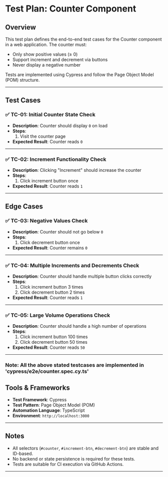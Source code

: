 # Test Plan: Counter Component

## Overview

This test plan defines the end-to-end test cases for the Counter component in a web application. The counter must:
- Only show positive values (≥ 0)
- Support increment and decrement via buttons
- Never display a negative number

Tests are implemented using Cypress and follow the Page Object Model (POM) structure.

---

## Test Cases

### ✅ TC-01: Initial Counter State Check

- **Description**: Counter should display `0` on load
- **Steps**:
    1. Visit the counter page
- **Expected Result**: Counter reads `0`

---

### ✅ TC-02: Increment Functionality Check

- **Description**: Clicking "Increment" should increase the counter
- **Steps**:
    1. Click increment button once
- **Expected Result**: Counter reads `1`

---

## Edge Cases

### ✅ TC-03: Negative Values Check

- **Description**: Counter should not go below `0`
- **Steps**:
    1. Click decrement button once
- **Expected Result**: Counter remains `0`

---

### ✅ TC-04: Multiple Increments and Decrements Check

- **Description**: Counter should handle multiple button clicks correctly
- **Steps**:
    1. Click increment button 3 times
    2. Click decrement button 2 times
- **Expected Result**: Counter reads `1`

---

### ✅ TC-05: Large Volume Operations Check

- **Description**: Counter should handle a high number of operations
- **Steps**:
    1. Click increment button 100 times
    2. Click decrement button 50 times
- **Expected Result**: Counter reads `50`

---

### Note: All the above stated testcases are implemented in 'cypress/e2e/counter.spec.cy.ts'

## Tools & Frameworks

- **Test Framework**: Cypress
- **Test Pattern**: Page Object Model (POM)
- **Automation Language**: TypeScript
- **Environment**: `http://localhost:3000`

---

## Notes

- All selectors (`#counter`, `#increment-btn`, `#decrement-btn`) are stable and ID-based.
- No backend or state persistence is required for these tests.
- Tests are suitable for CI execution via GitHub Actions.

---

